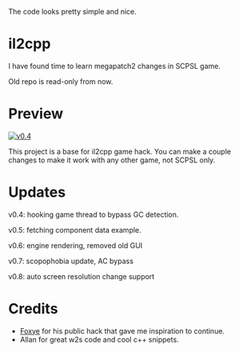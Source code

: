 The code looks pretty simple and nice.

# il2cpp

I have found time to learn megapatch2 changes in SCPSL game.

Old repo is read-only from now.

# Preview

[![v0.4](https://img.youtube.com/vi/f-emyZ0ZKdo/0.jpg)](https://www.youtube.com/watch?v=f-emyZ0ZKdo)

This project is a base for il2cpp game hack. You can make a couple changes to make it work with any other game, not SCPSL only.

# Updates

v0.4: hooking game thread to bypass GC detection.

v0.5: fetching component data example.

v0.6: engine rendering, removed old GUI

v0.7: scopophobia update, AC bypass

v0.8: auto screen resolution change support

# Credits

* [Foxye](https://github.com/EquiFox) for his public hack that gave me inspiration to continue.
* Allan for great w2s code and cool c++ snippets.
